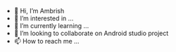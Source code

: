 - 👋 Hi, I’m Ambrish
- 👀 I’m interested in ...
- 🌱 I’m currently learning ...
- 💞️ I’m looking to collaborate on Android studio project
- 📫 How to reach me ...

<!---
zombies0/zombies0 is a ✨ special ✨ repository because its `README.md` (this file) appears on your GitHub profile.
You can click the Preview link to take a look at your changes.
--->

